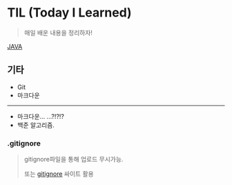 # TIL (Today I Learned)

> 매일 배운 내용을 정리하자!

[JAVA](./java)

## 기타

* Git
* 마크다운

---

* 마크다운... ...?!?!?
* 백준 알고리즘.



### .gitignore 

> gitignore파일을 통해 업로드 무시가능. 
>
> 또는 [gitignore](gitignore.io) 싸이트 활용

